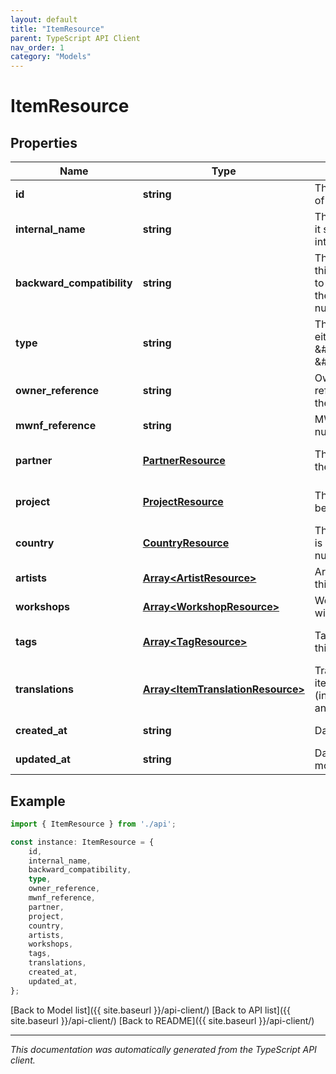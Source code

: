 ```yaml
---
layout: default
title: "ItemResource"
parent: TypeScript API Client
nav_order: 1
category: "Models"
---
```


# ItemResource


## Properties

Name | Type | Description | Notes
------------ | ------------- | ------------- | -------------
**id** | **string** | The unique identifier of the item (GUID) | [default to undefined]
**internal_name** | **string** | The name of the item, it shall only be used internally | [default to undefined]
**backward_compatibility** | **string** | The legacy Id when this item corresponds to a legacy item from the MWNF3 database, nullable | [default to undefined]
**type** | **string** | The type of the item, either \&#39;object\&#39; or \&#39;monument\&#39; | [default to undefined]
**owner_reference** | **string** | Owner\&#39;s reference number for the item | [default to undefined]
**mwnf_reference** | **string** | MWNF reference number for the item | [default to undefined]
**partner** | [**PartnerResource**](PartnerResource.md) | The partner owning the item | [optional] [default to undefined]
**project** | [**ProjectResource**](ProjectResource.md) | The project this item belongs to, nullable | [optional] [default to undefined]
**country** | [**CountryResource**](CountryResource.md) | The country this item is associated with, nullable | [optional] [default to undefined]
**artists** | [**Array&lt;ArtistResource&gt;**](ArtistResource.md) | Artists associated with this item | [default to undefined]
**workshops** | [**Array&lt;WorkshopResource&gt;**](WorkshopResource.md) | Workshops associated with this item | [default to undefined]
**tags** | [**Array&lt;TagResource&gt;**](TagResource.md) | Tags associated with this item | [optional] [default to undefined]
**translations** | [**Array&lt;ItemTranslationResource&gt;**](ItemTranslationResource.md) | Translations for this item (internationalization and contextualization) | [optional] [default to undefined]
**created_at** | **string** | Date of creation | [default to undefined]
**updated_at** | **string** | Date of last modification | [default to undefined]

## Example

```typescript
import { ItemResource } from './api';

const instance: ItemResource = {
    id,
    internal_name,
    backward_compatibility,
    type,
    owner_reference,
    mwnf_reference,
    partner,
    project,
    country,
    artists,
    workshops,
    tags,
    translations,
    created_at,
    updated_at,
};
```

[Back to Model list]({{ site.baseurl }}/api-client/) [Back to API list]({{ site.baseurl }}/api-client/) [Back to README]({{ site.baseurl }}/api-client/)


---

*This documentation was automatically generated from the TypeScript API client.*

